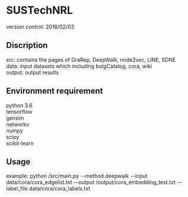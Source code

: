 # SUSTechNRL
version control: 2018/02/03

## Discription
src: contains the pages of GraRep, DeepWalk, node2vec, LINE, SDNE </br>
data: input datasets which including bolgCatalog, cora, wiki </br>
output: output results </br>

## Environment requirement
python 3.6 </br>
tensorflow </br>
gensim </br>
networkx </br>
numpy </br>
scipy </br>
scikit-learn </br>

## Usage
example: python /src/main.py --method deepwalk --input data/cora/cora_edgelist.txt --output /output/cora_embedding_test.txt --label_file data/cora/cora_labels.txt
